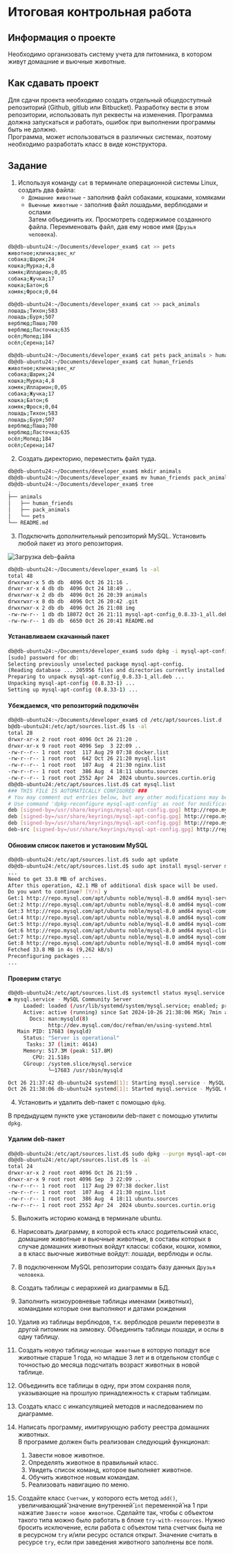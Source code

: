 # Итоговая контрольная работа

## Информация о проекте

Необходимо организовать систему учета для питомника, в котором живут домашние и 
вьючные животные.

## Как сдавать проект

Для сдачи проекта необходимо создать отдельный общедоступный репозиторий (Github, 
gitlub или Bitbucket). Разработку вести в этом репозитории, использовать пул 
реквесты на изменения. Программа должна запускаться и работать, ошибок при 
выполнении программы быть не должно.\
Программа, может использоваться в различных системах, поэтому необходимо 
разработать класс в виде конструктора.

## Задание

1. Используя команду `cat` в терминале операционной системы Linux, создать два 
файла:
    * `Домашние животные` - заполнив файл собаками, кошками, хомяками
    * `Вьючные животные` - заполнив файл лошадьми, верблюдами и ослами\
    Затем объединить их. Просмотреть содержимое созданного файла. Переименовать файл, дав ему новое имя (`Друзья человека`).

```sh
db@db-ubuntu24:~/Documents/developer_exam$ cat >> pets
животное;кличка;вес_кг           
собака;Шарик;24
кошка;Мурка;4,8    
хомяк;Илларион;0,05
собака;Жучка;17
кошка;Батон;6
хомяк;Фрося;0,04
```

```sh
db@db-ubuntu24:~/Documents/developer_exam$ cat >> pack_animals
лошадь;Тихон;583
лошадь;Буря;507
верблюд;Паша;700
верблюд;Ласточка;635
осёл;Мопед;184
осёл;Серена;147
```

```sh
db@db-ubuntu24:~/Documents/developer_exam$ cat pets pack_animals > human_friends
db@db-ubuntu24:~/Documents/developer_exam$ cat human_friends 
животное;кличка;вес_кг
собака;Шарик;24
кошка;Мурка;4,8
хомяк;Илларион;0,05
собака;Жучка;17
кошка;Батон;6
хомяк;Фрося;0,04
лошадь;Тихон;583
лошадь;Буря;507
верблюд;Паша;700
верблюд;Ласточка;635
осёл;Мопед;184
осёл;Серена;147
```

2. Создать директорию, переместить файл туда.

```sh
db@db-ubuntu24:~/Documents/developer_exam$ mkdir animals
db@db-ubuntu24:~/Documents/developer_exam$ mv human_friends pack_animals pets animals/
db@db-ubuntu24:~/Documents/developer_exam$ tree
.
├── animals
│   ├── human_friends
│   ├── pack_animals
│   └── pets
└── README.md
```

3. Подключить дополнительный репозиторий MySQL. Установить любой пакет из этого репозитория.

![Загрузка deb-файла](img/mysql_1.png)

```sh
db@db-ubuntu24:~/Documents/developer_exam$ ls -al
total 48
drwxrwxr-x 5 db db  4096 Oct 26 21:16 .
drwxr-xr-x 4 db db  4096 Oct 24 18:49 ..
drwxrwxr-x 2 db db  4096 Oct 26 20:39 animals
drwxrwxr-x 8 db db  4096 Oct 26 20:42 .git
drwxrwxr-x 2 db db  4096 Oct 26 21:08 img
-rw-rw-r-- 1 db db 18072 Oct 26 21:11 mysql-apt-config_0.8.33-1_all.deb
-rw-rw-r-- 1 db db  6650 Oct 26 20:41 README.md
```

#### Устанавливаем скачанный пакет
```sh
db@db-ubuntu24:~/Documents/developer_exam$ sudo dpkg -i mysql-apt-config_0.8.33-1_all.deb
[sudo] password for db: 
Selecting previously unselected package mysql-apt-config.
(Reading database ... 205956 files and directories currently installed.)
Preparing to unpack mysql-apt-config_0.8.33-1_all.deb ...
Unpacking mysql-apt-config (0.8.33-1) ...
Setting up mysql-apt-config (0.8.33-1) ...
```

#### Убеждаемся, что репозиторий подключён
```sh
db@db-ubuntu24:~/Documents/developer_exam$ cd /etc/apt/sources.list.d
b@db-ubuntu24:/etc/apt/sources.list.d$ ls -al
total 28
drwxr-xr-x 2 root root 4096 Oct 26 21:20 .
drwxr-xr-x 9 root root 4096 Sep  3 22:09 ..
-rw-r--r-- 1 root root  117 Aug 29 07:38 docker.list
-rw-r--r-- 1 root root  642 Oct 26 21:20 mysql.list
-rw-r--r-- 1 root root  107 Aug  4 21:30 nginx.list
-rw-r--r-- 1 root root  386 Aug  4 18:11 ubuntu.sources
-rw-r--r-- 1 root root 2552 Apr 24  2024 ubuntu.sources.curtin.orig
db@db-ubuntu24:/etc/apt/sources.list.d$ cat mysql.list
### THIS FILE IS AUTOMATICALLY CONFIGURED ###
# You may comment out entries below, but any other modifications may be lost.
# Use command 'dpkg-reconfigure mysql-apt-config' as root for modifications.
deb [signed-by=/usr/share/keyrings/mysql-apt-config.gpg] http://repo.mysql.com/apt/ubuntu/ noble mysql-apt-config
deb [signed-by=/usr/share/keyrings/mysql-apt-config.gpg] http://repo.mysql.com/apt/ubuntu/ noble mysql-8.0
deb [signed-by=/usr/share/keyrings/mysql-apt-config.gpg] http://repo.mysql.com/apt/ubuntu/ noble mysql-tools
deb-src [signed-by=/usr/share/keyrings/mysql-apt-config.gpg] http://repo.mysql.com/apt/ubuntu/ noble mysql-8.0
```

#### Обновим список пакетов и установим MySQL
```sh
db@db-ubuntu24:/etc/apt/sources.list.d$ sudo apt update
db@db-ubuntu24:/etc/apt/sources.list.d$ sudo apt install mysql-server mysql-client
...
Need to get 33.8 MB of archives.
After this operation, 42.1 MB of additional disk space will be used.
Do you want to continue? [Y/n] y
Get:1 http://repo.mysql.com/apt/ubuntu noble/mysql-8.0 amd64 mysql-server amd64 8.0.40-1ubuntu24.04 [57.8 kB]
Get:2 http://repo.mysql.com/apt/ubuntu noble/mysql-8.0 amd64 mysql-common amd64 8.0.40-1ubuntu24.04 [59.1 kB]
Get:3 http://repo.mysql.com/apt/ubuntu noble/mysql-8.0 amd64 mysql-community-client amd64 8.0.40-1ubuntu24.04 [2,073 kB]
Get:4 http://repo.mysql.com/apt/ubuntu noble/mysql-8.0 amd64 mysql-community-client-plugins amd64 8.0.40-1ubuntu24.04 [1,377 kB]
Get:5 http://repo.mysql.com/apt/ubuntu noble/mysql-8.0 amd64 mysql-community-client-core amd64 8.0.40-1ubuntu24.04 [2,132 kB]
Get:6 http://repo.mysql.com/apt/ubuntu noble/mysql-8.0 amd64 mysql-client amd64 8.0.40-1ubuntu24.04 [57.8 kB]
Get:7 http://repo.mysql.com/apt/ubuntu noble/mysql-8.0 amd64 mysql-community-server-core amd64 8.0.40-1ubuntu24.04 [28.0 MB]
Get:8 http://repo.mysql.com/apt/ubuntu noble/mysql-8.0 amd64 mysql-community-server amd64 8.0.40-1ubuntu24.04 [69.4 kB]
Fetched 33.8 MB in 4s (9,262 kB/s)                     
Preconfiguring packages ...
...
```

#### Проверим статус
```sh
db@db-ubuntu24:/etc/apt/sources.list.d$ systemctl status mysql.service
● mysql.service - MySQL Community Server
     Loaded: loaded (/usr/lib/systemd/system/mysql.service; enabled; preset: enabled)
     Active: active (running) since Sat 2024-10-26 21:38:06 MSK; 7min ago
       Docs: man:mysqld(8)
             http://dev.mysql.com/doc/refman/en/using-systemd.html
   Main PID: 17683 (mysqld)
     Status: "Server is operational"
      Tasks: 37 (limit: 4614)
     Memory: 517.3M (peak: 517.8M)
        CPU: 21.518s
     CGroup: /system.slice/mysql.service
             └─17683 /usr/sbin/mysqld

Oct 26 21:37:42 db-ubuntu24 systemd[1]: Starting mysql.service - MySQL Community Server...
Oct 26 21:38:06 db-ubuntu24 systemd[1]: Started mysql.service - MySQL Community Server.
```

4. Установить и удалить deb-пакет с помощью `dpkg`.

В предыдущем пункте уже установили deb-пакет с помощью утилиты `dpkg`.

#### Удалим deb-пакет
```sh
db@db-ubuntu24:/etc/apt/sources.list.d$ sudo dpkg --purge mysql-apt-config
db@db-ubuntu24:/etc/apt/sources.list.d$ ls -al
total 24
drwxr-xr-x 2 root root 4096 Oct 26 21:59 .
drwxr-xr-x 9 root root 4096 Sep  3 22:09 ..
-rw-r--r-- 1 root root  117 Aug 29 07:38 docker.list
-rw-r--r-- 1 root root  107 Aug  4 21:30 nginx.list
-rw-r--r-- 1 root root  386 Aug  4 18:11 ubuntu.sources
-rw-r--r-- 1 root root 2552 Apr 24  2024 ubuntu.sources.curtin.orig
```
5. Выложить историю команд в терминале ubuntu.
6. Нарисовать диаграмму, в которой есть класс родительский класс, домашние 
животные и вьючные животные, в составы которых в случае домашних животных войдут 
классы: собаки, кошки, хомяки, а в класс вьючные животные войдут: лошади, 
верблюды и ослы.
7. В подключенном MySQL репозитории создать базу данных `Друзья человека`.
8. Создать таблицы с иерархией из диаграммы в БД.
9. Заполнить низкоуровневые таблицы именами (животных), командами которые они 
выполняют и датами рождения
10. Удалив из таблицы верблюдов, т.к. верблюдов решили перевезти в другой 
питомник на зимовку. Объединить таблицы лошади, и ослы в одну таблицу.
11. Создать новую таблицу `молодые животные` в которую попадут все животные 
старше 1 года, но младше 3 лет и в отдельном столбце с точностью до месяца 
подсчитать возраст животных в новой таблице.
12. Объединить все таблицы в одну, при этом сохраняя поля, указывающие на
прошлую принадлежность к старым таблицам.
13. Создать класс с инкапсуляцией методов и наследованием по диаграмме.
14. Написать программу, имитирующую работу реестра домашних животных.\
В программе должен быть реализован следующий функционал:
    1. Завести новое животное.
    2. Определять животное в правильный класс.
    3. Увидеть список команд, которое выполняет животное.
    4. Обучить животное новым командам.
    5. Реализовать навигацию по меню.

15. Создайте класс `Счетчик`, у которого есть метод `add()`, увеличивающий̆ 
значение внутренней̆ `int` переменной̆ на 1 при нажатие `Завести новое животное`. 
Сделайте так, чтобы с объектом такого типа можно было работать в блоке 
`try-with-resources`. Нужно бросить исключение, если работа с объектом типа 
счетчик была не в ресурсном `try` и/или ресурс остался открыт. Значение считать 
в ресурсе `try`, если при заведения животного заполнены все поля.
